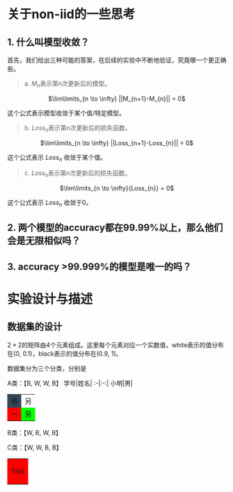 # 关于non-iid的一些思考

## 1. 什么叫模型收敛？

首先，我们给出三种可能的答案，在后续的实验中不断地验证，究竟哪一个更正确些。

> a. $M_{n}$表示第n次更新后的模型。

<p align="center"> $\lim\limits_{n \to \infty} ||M_{n+1}-M_{n}|| = 0$ </p>

这个公式表示模型收敛于某个值/特定模型。

> b. $Loss_{n}$表示第n次更新后的损失函数。

<p align="center"> $\lim\limits_{n \to \infty} ||Loss_{n+1}-Loss_{n}|| = 0$  </p>

这个公式表示 $Loss_{n}$ 收敛于某个值。

> c. $Loss_{n}$表示第n次更新后的损失函数。

<p align="center"> $\lim\limits_{n \to \infty}{Loss_{n}} = 0$   </p>

这个公式表示 $Loss_{n}$ 收敛于0。


## 2. 两个模型的accuracy都在99.99%以上，那么他们会是无限相似吗？


## 3. accuracy >99.999%的模型是唯一的吗？

# 实验设计与描述

## 数据集的设计

$2 \times 2$的矩阵由4个元素组成。这里每个元素对应一个实数值，white表示的值分布在(0, 0.1)，black表示的值分布在(0.9, 1)。

数据集分为三个分类，分别是

A类：【B, W, W, B】
学号|姓名|
:-|:-:|
小明|男|
<table>
  <tr>
    <td style="background-color:#33475b">格</td>
    <td style="background-color: white;">另</td>
  </tr>
  <tr>
    <td style="background-color: #ff0000;">一</td>
    <td style="background-color: #00ff00;">另</td>
  </tr>
</table>

B类：【W, B, W, B】

C类：【W, W, B, B】

<div>
<table>
<tbody>
  <tr>
<td bgcolor="red">
  
This

</td>
    </tr>
</tbody>
</table>
</div>
